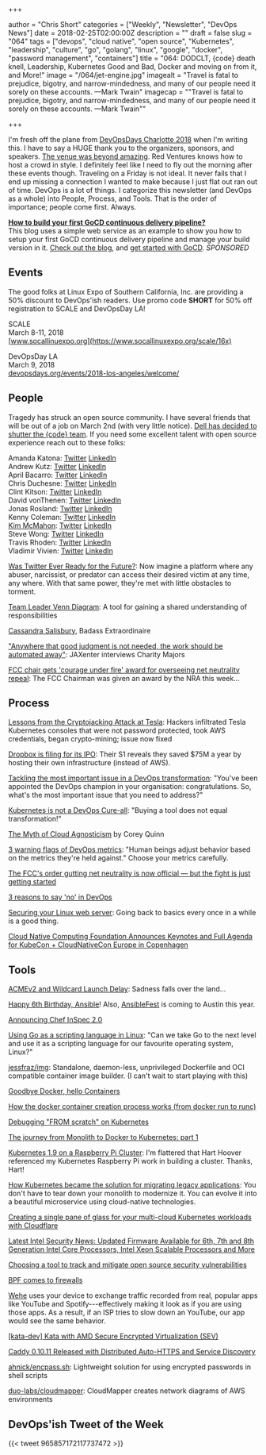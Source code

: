 +++

author = "Chris Short"
categories = ["Weekly", "Newsletter", "DevOps News"]
date = 2018-02-25T02:00:00Z
description = ""
draft = false
slug = "064"
tags = ["devops", "cloud native", "open source", "Kubernetes", "leadership", "culture", "go", "golang", "linux", "google", "docker", "password management", "containers"]
title = "064: DODCLT, {code} death knell, Leadership, Kubernetes Good and Bad, Docker and moving on from it, and More!"
image = "/064/jet-engine.jpg"
imagealt = "Travel is fatal to prejudice, bigotry, and narrow-mindedness, and many of our people need it sorely on these accounts. —Mark Twain"
imagecap = "\"Travel is fatal to prejudice, bigotry, and narrow-mindedness, and many of our people need it sorely on these accounts. —Mark Twain\""

+++

I'm fresh off the plane from [DevOpsDays Charlotte 2018](https://www.devopsdays.org/events/2018-charlotte/welcome/) when I'm writing this. I have to say a HUGE thank you to the organizers, sponsors, and speakers. [The venue was beyond amazing](https://twitter.com/editingemily/status/966735443436941317). Red Ventures knows how to host a crowd in style. I definitely feel like I need to fly out the morning after these events though. Traveling on a Friday is not ideal. It never fails that I end up missing a connection I wanted to make because I just flat out ran out of time. DevOps is a lot of things. I categorize this newsletter (and DevOps as a whole) into People, Process, and Tools. That is the order of importance; people come first. Always.

[**How to build your first GoCD continuous delivery pipeline?**](https://www.gocd.org/2018/02/13/managing-build-versions-pipeline/?utm_campaign=cd_hacks&utm_medium=newsletter_ad&utm_source=devopsish&utm_content=cd_hacks_no_visual&utm_term=)  
This blog uses a simple web service as an example to show you how to setup your first GoCD continuous delivery pipeline and manage your build version in it. [Check out the blog](https://www.gocd.org/2018/02/13/managing-build-versions-pipeline/?utm_campaign=cd_hacks&utm_medium=newsletter_ad&utm_source=devopsish&utm_content=cd_hacks_no_visual&utm_term=), and [get started with GoCD](https://www.gocd.org/2018/02/13/managing-build-versions-pipeline/?utm_campaign=cd_hacks&utm_medium=newsletter_ad&utm_source=devopsish&utm_content=GOCD_getting_started&utm_term=). *SPONSORED*

## Events

The good folks at Linux Expo of Southern California, Inc. are providing a 50% discount to DevOps'ish readers. Use promo code **SHORT** for 50% off registration to SCALE and DevOpsDay LA!

SCALE  
March 8-11, 2018  
[www.socallinuexpo.org](https://www.socallinuxexpo.org/scale/16x)

DevOpsDay LA  
March 9, 2018  
[devopsdays.org/events/2018-los-angeles/welcome/](https://www.devopsdays.org/events/2018-los-angeles/welcome/)

## People

Tragedy has struck an open source community. I have several friends that will be out of a job on March 2nd (with very little notice). [Dell has decided to shutter the {code} team](https://blog.thecodeteam.com/2018/02/22/final-thank-code-team/). If you need some excellent talent with open source experience reach out to these folks:

Amanda Katona: [Twitter](https://twitter.com/amanda_katona) [LinkedIn](https://www.linkedin.com/in/amandakatona)  
Andrew Kutz: [Twitter](https://twitter.com/ssakutz) [LinkedIn](https://www.linkedin.com/in/akutz)  
April Bacarro: [Twitter](https://twitter.com/a_bacarro) [LinkedIn](https://www.linkedin.com/in/aprilbacarroeventmarketing)  
Chris Duchesne: [Twitter](https://twitter.com/ChrisDuchesne) [LinkedIn](https://www.linkedin.com/in/cduchesne/)  
Clint Kitson: [Twitter](https://twitter.com/clintkitson) [LinkedIn](https://www.linkedin.com/in/clintonkitson/)  
David vonThenen: [Twitter](https://twitter.com/dvonthenen) [LinkedIn](https://www.linkedin.com/in/dvonthenen)  
Jonas Rosland: [Twitter](https://twitter.com/jonasrosland) [LinkedIn](https://www.linkedin.com/in/jonasrosland/)  
Kenny Coleman: [Twitter](https://twitter.com/kendrickcoleman) [LinkedIn](https://www.linkedin.com/in/kendrickcoleman/)  
[Kim McMahon](https://twitter.com/kamcmahon): [Twitter](https://twitter.com/kamcmahon) [LinkedIn](https://www.linkedin.com/in/kimmcmahonmarketingdirector/)  
Steve Wong: [Twitter](https://twitter.com/cantbewong) [LinkedIn](https://www.linkedin.com/in/stevewongcodeteam)  
Travis Rhoden: [Twitter](https://twitter.com/codenrhoden) [LinkedIn](https://www.linkedin.com/in/trhoden)  
Vladimir Vivien: [Twitter](https://twitter.com/VladimirVivien) [LinkedIn](https://www.linkedin.com/in/vvivien)

[Was Twitter Ever Ready for the Future?](https://medium.com/@kylierobison/was-twitter-ever-ready-for-the-future-47a2d63d9c80): Now imagine a platform where any abuser, narcissist, or predator can access their desired victim at any time, any where. With that same power, they're met with little obstacles to torment.

[Team Leader Venn Diagram](https://medium.com/making-meetup/em-el-pm-venn-diagram-764e79b42baf): A tool for gaining a shared understanding of responsibilities

[Cassandra Salisbury](https://medium.com/celebrating-bhm-33-black-womxn-in-tech/cassandra-salisbury-be550f761130), Badass Extraordinaire

["Anywhere that good judgment is not needed, the work should be automated away"](https://devops.jaxlondon.com/blog/devops-conference/awhere-good-judgment-is-not-needed-work-shoul-be-automated/): JAXenter interviews Charity Majors

[FCC chair gets 'courage under fire' award for overseeing net neutrality repeal](https://www.cnn.com/2018/02/23/politics/ajit-pai-nra-cpac-award/index.html): The FCC Chairman was given an award by the NRA this week...

## Process

[Lessons from the Cryptojacking Attack at Tesla](https://blog.redlock.io/cryptojacking-tesla): Hackers infiltrated Tesla Kubernetes consoles that were not password protected, took AWS credentials, began crypto-mining; issue now fixed

[Dropbox is filing for its IPO](https://www.cnbc.com/2018/02/23/dropbox-ipo-form-s-1-prospectus-filing-full-text.html): Their S1 reveals they saved $75M a year by hosting their own infrastructure (instead of AWS).

[Tackling the most important issue in a DevOps transformation](https://opensource.com/article/18/2/most-important-issue-devops-transformation): "You've been appointed the DevOps champion in your organisation: congratulations. So, what's the most important issue that you need to address?"

[Kubernetes is not a DevOps Cure-all](https://www.nebulaworks.com/blog/2018/02/17/kubernetes-not-devops-cure/): "Buying a tool does not equal transformation!"

[The Myth of Cloud Agnosticism](http://blog.reactiveops.com/the-myth-of-cloud-agnosticism) by Corey Quinn

[3 warning flags of DevOps metrics](https://opensource.com/article/18/2/three-warning-flags-devops-metrics): "Human beings adjust behavior based on the metrics they're held against." Choose your metrics carefully.

[The FCC's order gutting net neutrality is now official — but the fight is just getting started](https://techcrunch.com/2018/02/22/the-fccs-order-gutting-net-neutrality-is-now-official-but-the-fight-is-just-getting-started/)

[3 reasons to say 'no' in DevOps](https://opensource.com/article/18/2/3-reasons-say-no-devops)

[Securing your Linux web server](https://hackernoon.com/securing-your-linux-web-server-2be683c223eb): Going back to basics every once in a while is a good thing.

[Cloud Native Computing Foundation Announces Keynotes and Full Agenda for KubeCon + CloudNativeCon Europe in Copenhagen](http://www.cncf.io/announcement/2018/02/20/cloud-native-computing-foundation-announces-keynotes-full-agenda-kubecon-cloudnativecon-europe-copenhagen)

## Tools

[ACMEv2 and Wildcard Launch Delay](https://community.letsencrypt.org/t/acmev2-and-wildcard-launch-delay/53654): Sadness falls over the land...

[Happy 6th Birthday, Ansible](https://twitter.com/i/web/status/967116263955759104)! Also, [AnsibleFest](https://www.ansible.com/ansiblefest) is coming to Austin this year.

[Announcing Chef InSpec 2.0](http://blog.chef.io/2018/02/20/announcing-inspec-2-0/)

[Using Go as a scripting language in Linux](https://blog.cloudflare.com/using-go-as-a-scripting-language-in-linux/): "Can we take Go to the next level and use it as a scripting language for our favourite operating system, Linux?"

[jessfraz/img](https://github.com/jessfraz/img): Standalone, daemon-less, unprivileged Dockerfile and OCI compatible container image builder. (I can't wait to start playing with this)

[Goodbye Docker, hello Containers](https://blog.worldline.tech/2018/02/19/goodbye-docker-hello-containers.html)

[How the docker container creation process works (from docker run to runc)](https://prefetch.net/blog/2018/02/19/how-the-docker-container-creation-process-works-from-docker-run-to-runc/)

[Debugging "FROM scratch" on Kubernetes](http://ahmet.im/blog/debugging-scratch/)

[The journey from Monolith to Docker to Kubernetes: part 1](https://medium.com/@idobry/the-journey-from-monolith-to-docker-to-kubernetes-part-1-f5dbd730f620)

[Kubernetes 1.9 on a Raspberry Pi Cluster](https://harthoover.com/kubernetes-1.9-on-a-raspberry-pi-cluster/): I'm flattered that Hart Hoover referenced my Kubernetes Raspberry Pi work in building a cluster. Thanks, Hart!

[How Kubernetes became the solution for migrating legacy applications](https://opensource.com/article/18/2/how-kubernetes-became-solution-migrating-legacy-applications): You don't have to tear down your monolith to modernize it. You can evolve it into a beautiful microservice using cloud-native technologies.

[Creating a single pane of glass for your multi-cloud Kubernetes workloads with Cloudflare](https://blog.cloudflare.com/creating-a-single-pane-of-glass-for-your-multi-cloud-kubernetes-workloads-with-cloudflare/)

[Latest Intel Security News: Updated Firmware Available for 6th, 7th and 8th Generation Intel Core Processors, Intel Xeon Scalable Processors and More](https://newsroom.intel.com/news/latest-intel-security-news-updated-firmware-available/)

[Choosing a tool to track and mitigate open source security vulnerabilities](https://www.oreilly.com/ideas/choosing-a-tool-to-track-and-mitigate-open-source-security-vulnerabilities)

[BPF comes to firewalls](https://lwn.net/Articles/747551/)

[Wehe](https://dd.meddle.mobi/) uses your device to exchange traffic recorded from real, popular apps like YouTube and Spotify---effectively making it look as if you are using those apps. As a result, if an ISP tries to slow down an YouTube, our app would see the same behavior.

[[kata-dev] Kata with AMD Secure Encrypted Virtualization (SEV)](http://lists.katacontainers.io/pipermail/kata-dev/2018-February/000029.html)

[Caddy 0.10.11 Released with Distributed Auto-HTTPS and Service Discovery](https://caddyserver.com/blog/caddy-0_10_11-released)

[ahnick/encpass.sh](https://github.com/ahnick/encpass.sh): Lightweight solution for using encrypted passwords in shell scripts

[duo-labs/cloudmapper](https://github.com/duo-labs/cloudmapper): CloudMapper creates network diagrams of AWS environments

## DevOps'ish Tweet of the Week

{{< tweet 965857172117737472 >}}
